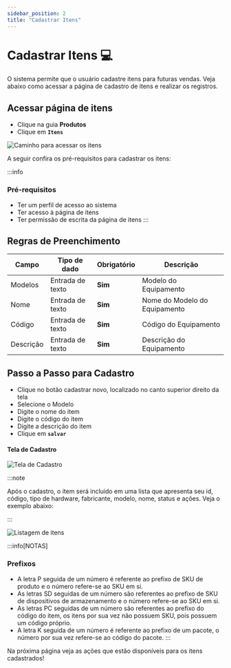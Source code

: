 ```yaml
---
sidebar_position: 2
title: "Cadastrar Itens"
---
```


# Cadastrar Itens :computer:

O sistema permite que o usuário cadastre itens para futuras vendas. Veja abaixo como acessar a página de cadastro de itens e realizar os registros.

## Acessar página de itens

- Clique na guia **Produtos**
- Clique em **`Itens`**

![Caminho para acessar os itens](/img/images/caminho_itens.png)

A seguir confira os pré-requisitos para cadastrar os itens:

:::info

### Pré-requisitos

- Ter um perfil de acesso ao sistema
- Ter acesso à página de itens
- Ter permissão de escrita da página de itens
  :::

## Regras de Preenchimento

| Campo     | Tipo de dado     | Obrigatório | Descrição                     |
| --------- | ---------------- | ----------- | ----------------------------- |
| Modelos   | Entrada de texto | **Sim**     | Modelo do Equipamento         |
| Nome      | Entrada de texto | **Sim**     | Nome do Modelo do Equipamento |
| Código    | Entrada de texto | **Sim**     | Código do Equipamento         |
| Descrição | Entrada de texto | **Sim**     | Descrição do Equipamento      |

## Passo a Passo para Cadastro

- Clique no botão cadastrar novo, localizado no canto superior direito da tela
- Selecione o Modelo
- Digite o nome do item
- Digite o código do item
- Digite a descrição do item
- Clique em **`salvar`**

#### Tela de Cadastro

![Tela de Cadastro](/img/images/cadastro_item.png)

:::note

Após o cadastro, o item será incluído em uma lista que apresenta seu id, código, tipo de hardware, fabricante, modelo, nome, status e ações. Veja o exemplo abaixo:

:::

![Listagem de itens](/img/images/lista_itens.png)

:::info[NOTAS]

### Prefixos

- A letra P seguida de um número é referente ao prefixo de SKU de produto e o número refere-se ao SKU em si.
- As letras SD seguidas de um número são referentes ao prefixo de SKU de dispositivos de armazenamento e o número refere-se ao SKU em si.
- As letras PC seguidas de um número são referentes ao prefixo do código do item, os itens por sua vez não possuem SKU, pois possuem um código próprio.
- A letra K seguida de um número é referente ao prefixo de um pacote, o número por sua vez refere-se ao código do pacote.
  :::

Na próxima página veja as ações que estão disponíveis para os itens cadastrados!
